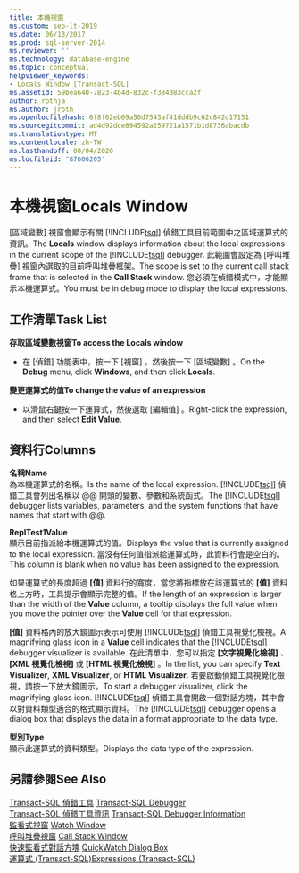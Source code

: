 ```yaml
---
title: 本機視窗
ms.custom: seo-lt-2019
ms.date: 06/13/2017
ms.prod: sql-server-2014
ms.reviewer: ''
ms.technology: database-engine
ms.topic: conceptual
helpviewer_keywords:
- Locals Window [Transact-SQL]
ms.assetid: 59bea640-7823-4b4d-832c-f384d83cca2f
author: rothja
ms.author: jroth
ms.openlocfilehash: 6f8f62eb69a50d7543af41dddb9c62c842d17151
ms.sourcegitcommit: ad4d92dce894592a259721a1571b1d8736abacdb
ms.translationtype: MT
ms.contentlocale: zh-TW
ms.lasthandoff: 08/04/2020
ms.locfileid: "87606205"
---
```

# <a name="locals-window"></a><span data-ttu-id="e2450-102">本機視窗</span><span class="sxs-lookup"><span data-stu-id="e2450-102">Locals Window</span></span>
  <span data-ttu-id="e2450-103">[區域變數]  視窗會顯示有關 [!INCLUDE[tsql](../../includes/tsql-md.md)] 偵錯工具目前範圍中之區域運算式的資訊。</span><span class="sxs-lookup"><span data-stu-id="e2450-103">The **Locals** window displays information about the local expressions in the current scope of the [!INCLUDE[tsql](../../includes/tsql-md.md)] debugger.</span></span> <span data-ttu-id="e2450-104">此範圍會設定為 [呼叫堆疊]  視窗內選取的目前呼叫堆疊框架。</span><span class="sxs-lookup"><span data-stu-id="e2450-104">The scope is set to the current call stack frame that is selected in the **Call Stack** window.</span></span> <span data-ttu-id="e2450-105">您必須在偵錯模式中，才能顯示本機運算式。</span><span class="sxs-lookup"><span data-stu-id="e2450-105">You must be in debug mode to display the local expressions.</span></span>  
  
## <a name="task-list"></a><span data-ttu-id="e2450-106">工作清單</span><span class="sxs-lookup"><span data-stu-id="e2450-106">Task List</span></span>  
 <span data-ttu-id="e2450-107">**存取區域變數視窗**</span><span class="sxs-lookup"><span data-stu-id="e2450-107">**To access the Locals window**</span></span>  
  
-   <span data-ttu-id="e2450-108">在 [偵錯]  功能表中，按一下 [視窗]  ，然後按一下 [區域變數]  。</span><span class="sxs-lookup"><span data-stu-id="e2450-108">On the **Debug** menu, click **Windows**, and then click **Locals**.</span></span>  
  
 <span data-ttu-id="e2450-109">**變更運算式的值**</span><span class="sxs-lookup"><span data-stu-id="e2450-109">**To change the value of an expression**</span></span>  
  
-   <span data-ttu-id="e2450-110">以滑鼠右鍵按一下運算式，然後選取 [編輯值]  。</span><span class="sxs-lookup"><span data-stu-id="e2450-110">Right-click the expression, and then select **Edit Value**.</span></span>  
  
## <a name="columns"></a><span data-ttu-id="e2450-111">資料行</span><span class="sxs-lookup"><span data-stu-id="e2450-111">Columns</span></span>  
 <span data-ttu-id="e2450-112">**名稱**</span><span class="sxs-lookup"><span data-stu-id="e2450-112">**Name**</span></span>  
 <span data-ttu-id="e2450-113">為本機運算式的名稱。</span><span class="sxs-lookup"><span data-stu-id="e2450-113">Is the name of the local expression.</span></span> <span data-ttu-id="e2450-114">[!INCLUDE[tsql](../../includes/tsql-md.md)] 偵錯工具會列出名稱以 @@ 開頭的變數、參數和系統函式。</span><span class="sxs-lookup"><span data-stu-id="e2450-114">The [!INCLUDE[tsql](../../includes/tsql-md.md)] debugger lists variables, parameters, and the system functions that have names that start with @@.</span></span>  
  
 <span data-ttu-id="e2450-115">**ReplTest1**</span><span class="sxs-lookup"><span data-stu-id="e2450-115">**Value**</span></span>  
 <span data-ttu-id="e2450-116">顯示目前指派給本機運算式的值。</span><span class="sxs-lookup"><span data-stu-id="e2450-116">Displays the value that is currently assigned to the local expression.</span></span> <span data-ttu-id="e2450-117">當沒有任何值指派給運算式時，此資料行會是空白的。</span><span class="sxs-lookup"><span data-stu-id="e2450-117">This column is blank when no value has been assigned to the expression.</span></span>  
  
 <span data-ttu-id="e2450-118">如果運算式的長度超過 **[值]** 資料行的寬度，當您將指標放在該運算式的 **[值]** 資料格上方時，工具提示會顯示完整的值。</span><span class="sxs-lookup"><span data-stu-id="e2450-118">If the length of an expression is larger than the width of the **Value** column, a tooltip displays the full value when you move the pointer over the **Value** cell for that expression.</span></span>  
  
 <span data-ttu-id="e2450-119">**[值]** 資料格內的放大鏡圖示表示可使用 [!INCLUDE[tsql](../../includes/tsql-md.md)] 偵錯工具視覺化檢視。</span><span class="sxs-lookup"><span data-stu-id="e2450-119">A magnifying glass icon in a **Value** cell indicates that the [!INCLUDE[tsql](../../includes/tsql-md.md)] debugger visualizer is available.</span></span> <span data-ttu-id="e2450-120">在此清單中，您可以指定 **[文字視覺化檢視]** 、 **[XML 視覺化檢視]** 或 **[HTML 視覺化檢視]** 。</span><span class="sxs-lookup"><span data-stu-id="e2450-120">In the list, you can specify **Text Visualizer**, **XML Visualizer**, or **HTML Visualizer**.</span></span> <span data-ttu-id="e2450-121">若要啟動偵錯工具視覺化檢視，請按一下放大鏡圖示。</span><span class="sxs-lookup"><span data-stu-id="e2450-121">To start a debugger visualizer, click the magnifying glass icon.</span></span> <span data-ttu-id="e2450-122">[!INCLUDE[tsql](../../includes/tsql-md.md)] 偵錯工具會開啟一個對話方塊，其中會以對資料類型適合的格式顯示資料。</span><span class="sxs-lookup"><span data-stu-id="e2450-122">The [!INCLUDE[tsql](../../includes/tsql-md.md)] debugger opens a dialog box that displays the data in a format appropriate to the data type.</span></span>  
  
 <span data-ttu-id="e2450-123">**型別**</span><span class="sxs-lookup"><span data-stu-id="e2450-123">**Type**</span></span>  
 <span data-ttu-id="e2450-124">顯示此運算式的資料類型。</span><span class="sxs-lookup"><span data-stu-id="e2450-124">Displays the data type of the expression.</span></span>  
  
## <a name="see-also"></a><span data-ttu-id="e2450-125">另請參閱</span><span class="sxs-lookup"><span data-stu-id="e2450-125">See Also</span></span>  
 <span data-ttu-id="e2450-126">[Transact-SQL 偵錯工具](transact-sql-debugger.md) </span><span class="sxs-lookup"><span data-stu-id="e2450-126">[Transact-SQL Debugger](transact-sql-debugger.md) </span></span>  
 <span data-ttu-id="e2450-127">[Transact-SQL 偵錯工具資訊](transact-sql-debugger-information.md) </span><span class="sxs-lookup"><span data-stu-id="e2450-127">[Transact-SQL Debugger Information](transact-sql-debugger-information.md) </span></span>  
 <span data-ttu-id="e2450-128">[監看式視窗](transact-sql-debugger-watch-window.md) </span><span class="sxs-lookup"><span data-stu-id="e2450-128">[Watch Window](transact-sql-debugger-watch-window.md) </span></span>  
 <span data-ttu-id="e2450-129">[呼叫堆疊視窗](transact-sql-debugger-call-stack-window.md) </span><span class="sxs-lookup"><span data-stu-id="e2450-129">[Call Stack Window](transact-sql-debugger-call-stack-window.md) </span></span>  
 <span data-ttu-id="e2450-130">[快速監看式對話方塊](transact-sql-debugger-quickwatch-dialog-box.md) </span><span class="sxs-lookup"><span data-stu-id="e2450-130">[QuickWatch Dialog Box](transact-sql-debugger-quickwatch-dialog-box.md) </span></span>  
 [<span data-ttu-id="e2450-131">運算式 &#40;Transact-SQL&#41;</span><span class="sxs-lookup"><span data-stu-id="e2450-131">Expressions &#40;Transact-SQL&#41;</span></span>](/sql/t-sql/language-elements/expressions-transact-sql)  
